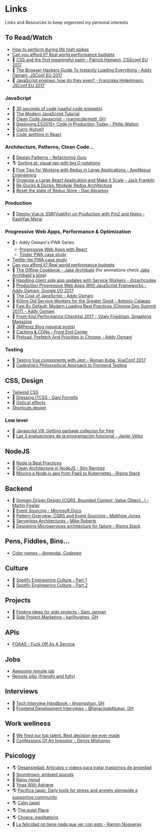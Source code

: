 # Links

Links and Resources to keep organized my personal interests



## To Read/Watch

- [How to perform during life high spikes](https://twitter.com/cristinafsanz/status/932160488774995973)
- [Can you afford it? Real world performance budgets](https://infrequently.org/2017/10/can-you-afford-it-real-world-web-performance-budgets)
- 🎥 [CSS and the first meaningful paint - Patrick Hamann, CSSconf EU 2017](https://www.youtube.com/watch?v=4pQ2byAoIX0)
- 🎥 [The Browser Hackers Guide To Instantly Loading Everything - Addy Osmani, JSConf EU 2017](https://www.youtube.com/watch?v=7vUs5yOuv-o)
- 🎥 [JavaScript engines: how do they even? - Franziska Hinkelmann, JSConf EU 2017](https://www.youtube.com/watch?v=p-iiEDtpy6I)


### JavaScript

- 📄 [30 seconds of code (useful code snippets)](https://github.com/Chalarangelo/30-seconds-of-code)
- 📄 [The Modern JavaScript Tutorial](https://javascript.info/)
- 📄 [Clean Code Javascript - ryanmcdermott, GH](https://github.com/ryanmcdermott/clean-code-javascript)
- 📄 [Deploying ES2015+ Code in Production Today - Philip Walton](https://philipwalton.com/articles/deploying-es2015-code-in-production-today/)
- 📄 [Curry (kutyel)](https://gist.github.com/kutyel/818937bda1bf1f513ff63e517342d194)
- 📄 [Code splitting in React](https://serverless-stack.com/chapters/code-splitting-in-create-react-app.html)

### Architecture, Patterns, Clean Code...

 - 📄 [Design Patterns - Refactoring Guru](https://refactoring.guru/design-patterns/catalog)
 - 🌎 [Sorting.at: visual rep with big O notations](http://sorting.at/)
 - 📄 [Five Tips for Working with Redux in Large Applications - AppNexus Engineering](https://techblog.appnexus.com/five-tips-for-working-with-redux-in-large-applications-89452af4fdcb)
 - 📄 [Organize a Large React Application and Make It Scale - Jack Franklin](https://www.sitepoint.com/organize-large-react-application/)
 - 📄 [Re-Ducks & Ducks: Modular Redux Architecture](https://github.com/alexnm/re-ducks)
 - 📄 [Reset the state of Redux Store - Dan Abramov](https://stackoverflow.com/questions/35622588/how-to-reset-the-state-of-a-redux-store/35641992#35641992)

### Production

 - 📄 [Deploy Vue.js, SSR(Vuetify) on Production with Pm2 and Nginx - KashYap Merai](https://medium.com/@kamerk22/deploy-vue-js-ssr-vuetify-on-production-with-pm2-and-nginx-ec7b5c0748a3)


### Progressive Web Apps, Performance & Optimization

- 📄⭐️ Addy Osmani's PWA Series
    - [Progressive Web Apps with React](https://addyosmani.com/blog/progressive-web-apps-with-react/)
    - [Tinder PWA case study](https://medium.com/@addyosmani/a-tinder-progressive-web-app-performance-case-study-78919d98ece0)
- [Twitter lite PWA case study](https://medium.com/@paularmstrong/twitter-lite-and-high-performance-react-progressive-web-apps-at-scale-d28a00e780a3)
- [Can you afford it? Real world performance budgets](https://infrequently.org/2017/10/can-you-afford-it-real-world-web-performance-budgets)
- 📄 [The Offline Cookbook - Jake Archibald](https://developers.google.com/web/fundamentals/instant-and-offline/offline-cookbook/) (for animations check [Jake Archibald's blog](https://jakearchibald.com/2014/offline-cookbook/))
- 📄 [Handling client side app updates with Service Workers - @zachcodes](https://zach.codes/handling-client-side-app-updates-with-service-workers/)
- 🎥 [Production Progressive Web Apps With JavaScript Frameworks - Addy Osmani, Google I/O 2017](https://www.youtube.com/watch?v=aCMbSyngXB4)
- 📄 [The Cost of JavaScript - Addy Osmani](https://medium.com/dev-channel/the-cost-of-javascript-84009f51e99e)
- 📄 [Killing Old Service Workers for the Greater Good - Antonio Calapez](https://blog.hackages.io/migrating-a-service-worker-from-an-old-domain-to-your-new-domain-69236418051c)
- 🎥 [Fast By Default: Modern Loading Best Practices (Chrome Dev Summit 2017) - Addy Osmani](https://www.youtube.com/watch?v=_srJ7eHS3IM)
- 📄 [Front-End Performance Checklist 2017 - Vitaly Friedman, Smashing Magazine](https://www.smashingmagazine.com/2016/12/front-end-performance-checklist-2017-pdf-pages/)
- 📄 [JMPerez Blog (several posts)](https://jmperezperez.com/)
- 🎥 [Caching & CDNs - Front End Center](https://www.youtube.com/watch?v=_QeNLrkPvdI)
- 📄 [Preload, Prefetch And Priorities in Chrome - Addy Osmani](https://medium.com/reloading/preload-prefetch-and-priorities-in-chrome-776165961bbf)

### Testing

- 🎥 [Testing Vue components with Jest - Roman Kuba, VueConf 2017](https://www.youtube.com/watch?v=pqp0PsPBO_0)
- 📄 [Codeship’s Philosophical Approach to Frontend Testing](https://blog.codeship.com/codeships-philosophical-approach-to-frontend-testing/)

## CSS, Design

- [Tailwind CSS](https://tailwindcss.com/docs/what-is-tailwind/)
- 🎥 [Dressing ITCSS - Dani Fornells](https://www.youtube.com/watch?v=2IdI5VUfE48)
- 📄 [Optical effects](https://medium.muz.li/optical-effects-9fca82b4cd9a)
- [Shortcuts.design](http://shortcuts.design/index.html)

### Low level

- 📄 [Javascript V8: Getting garbage collecion for free](https://v8project.blogspot.com.es/2015/08/getting-garbage-collection-for-free.html)
- 📄 [Las 3 evaluaciones de la programación funcional - Javier Vélez](http://www.javiervelezreyes.com/las-3-evaluaciones-de-la-programacion-funcional/)

## NodeJS

- 📄 [Node.js Best Practices](https://github.com/i0natan/nodebestpractices)
- 📄 [Clean Architecture in NodeJS - Siro Ramírez](https://solidgeargroup.com/clean-architecture-in-nodejs)
- 📄 [Moving a Node.js app from PaaS to Kubernetes - Rising Stack](https://blog.risingstack.com/moving-node-js-from-paas-to-kubernetes-tutorial/)

## Backend

- 📄 [Domain Driven Design (CQRS, Bounded Context, Value Object...) - Martin Fowler](https://martinfowler.com/tags/domain%20driven%20design.html)
- 📄 [Event Sourcing - Microsoft Docs](https://docs.microsoft.com/en-us/azure/architecture/patterns/event-sourcing)
- 📄 [Pattern Overview: CQRS and Event Sourcing - Matthew Jones](https://www.exceptionnotfound.net/pattern-overview-command-query-responsibility-segregation-and-event-sourcing/)
- 📄 [Serverless Architectures - Mike Roberts](https://martinfowler.com/articles/serverless.html)
- 📄 [Designing Microservices architecture for failure - Rising Stack](https://blog.risingstack.com/designing-microservices-architecture-for-failure/)

## Pens, Fiddles, Bins...

- [Color names - @meodai, Codepen](https://codepen.io/meodai/full/mEvZRx)

## Culture

- 🎥 [Spotify Engineering Culture - Part 1](https://labs.spotify.com/2014/03/27/spotify-engineering-culture-part-1/)
- 🎥 [Spotify Engineering Culture - Part 2](https://labs.spotify.com/2014/03/27/spotify-engineering-culture-part-2/)

## Projects

- 📄 [Finding ideas for side projects - Sam Jarman](https://dev.to/samjarman/finding-ideas-for-programming-side-projects)
- 📄 [Side Project Marketing  - karllhughes, GH](https://github.com/karllhughes/side-project-marketing/blob/master/marketing-checklist.md)

## APIs

- [FOAAS - Fuck Off As A Service](https://www.foaas.com/)

## Jobs
- [Awesome remote job](https://github.com/lukasz-madon/awesome-remote-job)
- [Remote jobs (friendly and fully)](https://github.com/remoteintech/remote-jobs)

## Interviews

- 📄 [Tech Interview Handbook - @yangshun, GH](https://github.com/yangshun/tech-interview-handbook)
- 📄 [Frontend Development Interviews - @IgnaciodeNuevo, GH](https://github.com/IgnaciodeNuevo/frontend-development-interviews#questions-to-know-the-company-better)

## Work wellness

- 📄 [We fired our top talent. Best decision we ever made](https://medium.freecodecamp.org/we-fired-our-top-talent-best-decision-we-ever-made-4c0a99728fde)
- 📄 [Confessions Of An Impostor - Denys Mishunov](https://www.smashingmagazine.com/2017/10/confessions-impostor-syndrome/)

## Psicology

- 🌎 [Desansiedad: Articulos y videos para tratar trastornos de ansiedad](http://www.desansiedad.com/)
- 🎵 [Soundrown: ambient sounds](http://soundrown.com/)
- 🎵 [Rainy mood](http://rainymood.com/)
- 🎥 [Yoga With Adriene](https://www.youtube.com/user/yogawithadriene)
- 🌎 [Pacifica (app): Daily tools for stress and anxiety alongside a supportive community](https://www.thinkpacifica.com)
- 🌎 [Calm (app)](https://www.calm.com/)
- 🌎 [The quiet Place](http://thequietplaceproject.com/thequietplace)
- 🌎 [Chopra: meditations](http://www.chopra.com/articles/guided-meditations)
- 🎥 [La felicidad no tiene nada que ver con esto - Ramón Nogueras](https://www.youtube.com/watch?v=5XsKHEunOXs&feature=youtu.be)



